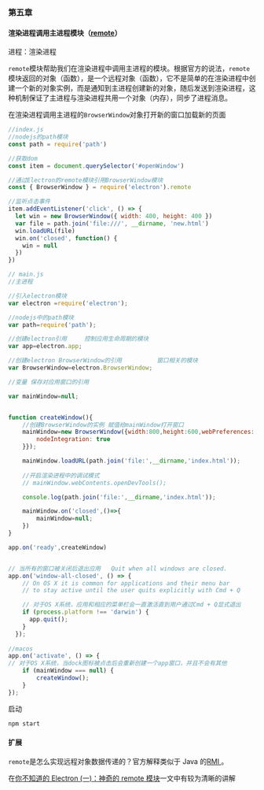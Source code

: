 ### 第五章



 #### 渲染进程调用主进程模块（[remote](https://electronjs.org/docs/api/remote#remote)）

进程：渲染进程

`remote`模块帮助我们在渲染进程中调用主进程的模块。根据官方的说法，`remote`模块返回的对象（函数），是一个远程对象（函数），它不是简单的在渲染进程中创建一个新的对象实例，而是通知到主进程创建新的对象，随后发送到渲染进程，这种机制保证了主进程与渲染进程共用一个对象（内存），同步了进程消息。



在渲染进程调用主进程的`BrowserWindow`对象打开新的窗口加载新的页面

```javascript
//index.js
//nodejs的path模块
const path = require('path')

//获取dom
const item = document.querySelector('#openWindow')

//通过Electron的remote模块引用BrowserWindow模块
const { BrowserWindow } = require('electron').remote

//监听点击事件
item.addEventListener('click', () => {
  let win = new BrowserWindow({ width: 400, height: 400 })
  var file = path.join('file:///', __dirname, 'new.html')
  win.loadURL(file)
  win.on('closed', function() {
    win = null
  })
})
```

```javascript
// main.js
//主进程

//引入electron模块
var electron =require('electron');

//nodejs中的path模块
var path=require('path');

//创建electron引用     控制应用生命周期的模块
var app=electron.app;     

//创建electron BrowserWindow的引用          窗口相关的模块
var BrowserWindow=electron.BrowserWindow;

//变量 保存对应用窗口的引用

var mainWindow=null;


function createWindow(){
    //创建BrowserWindow的实例 赋值给mainWindow打开窗口   
    mainWindow=new BrowserWindow({width:800,height:600,webPreferences: {
        nodeIntegration: true
    }}); 

    mainWindow.loadURL(path.join('file:',__dirname,'index.html'));
    
    //开启渲染进程中的调试模式
    // mainWindow.webContents.openDevTools();

    console.log(path.join('file:',__dirname,'index.html'));

    mainWindow.on('closed',()=>{
        mainWindow=null;
    })    
}

app.on('ready',createWindow)


// 当所有的窗口被关闭后退出应用   Quit when all windows are closed.
app.on('window-all-closed', () => {
    // On OS X it is common for applications and their menu bar
    // to stay active until the user quits explicitly with Cmd + Q

    // 对于OS X系统，应用和相应的菜单栏会一直激活直到用户通过Cmd + Q显式退出
    if (process.platform !== 'darwin') {
      app.quit();
    }
  });
  
//macos
app.on('activate', () => {
// 对于OS X系统，当dock图标被点击后会重新创建一个app窗口，并且不会有其他
    if (mainWindow === null) {
        createWindow();
    }
});
```

启动

```javascript
npm start
```

#### 扩展

`remote`是怎么实现远程对象数据传递的？官方解释类似于 Java 的[RMI ](https://en.wikipedia.org/wiki/Java_remote_method_invocation)。

在[你不知道的 Electron (一)：神奇的 remote 模块](https://imweb.io/topic/5b3b72ab4d378e703a4f4435)一文中有较为清晰的讲解
